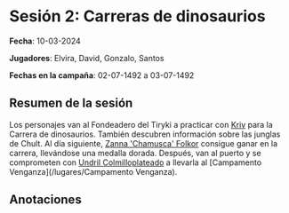 # Sesión 2: Carreras de dinosaurios

**Fecha**: 10-03-2024

**Jugadores**: Elvira, David, Gonzalo, Santos

**Fechas en la campaña**: 02-07-1492 a 03-07-1492

## Resumen de la sesión

Los personajes van al Fondeadero del Tiryki a practicar con [Kriv](/monstruos/Kriv) para la Carrera de dinosaurios. También descubren información sobre las junglas de Chult. Al día siguiente, [Zanna 'Chamusca' Folkor](/pjs/Chamusca) consigue ganar en la carrera, llevándose una medalla dorada. Después, van al puerto y se comprometen con [Undril Colmilloplateado](/npcs/Undril) a llevarla al [Campamento Venganza](/lugares/Campamento Venganza).

## Anotaciones